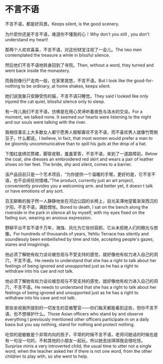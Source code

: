 # 不言不语

<p><span class="chinese">不言不语，都是好风景。</span><span class="english">Keeps silent, is the good scenery.</span></p>

<p><span class="chinese">为什麽你还是不言不语，难道你不懂我的心！</span><span class="english">Why don't you still , you don't understand my heart!</span></p>

<p><span class="chinese">那两个人欢欢喜喜，不言不语，对这份财宝注视了一会儿。</span><span class="english">The two men contemplated the treasure a while in blissful silence.</span></p>

<p><span class="chinese">然后他们不言不语地转身回到了寺院。</span><span class="english">Then, without a word, they turned and went back inside the monastery.</span></p>

<p><span class="chinese">而我则像行尸走肉一般，在家里晃悠，不言不语。</span><span class="english">But I look like the good-for-nothing to be ordinary, at home shakes, keeps silent.</span></p>

<p><span class="chinese">她们说我象只安静受伤的猫，不言不语只睡觉。</span><span class="english">They said I looked like only injured the cat quiet, blissful silence only to sleep.</span></p>

<p><span class="chinese">有一阵儿我们不言不语，仿佛是在用心灵谛听着夜色与洛水的交谈。</span><span class="english">For a moment, we talked none. It seemed our hearts were listening to the night and our souls were talking with the river.</span></p>

<p><span class="chinese">我相信事实上大多数女人都宁愿男人郁郁寡欢不言不语，而不喜欢男人就像竹筒倒豆子，什么都说。</span><span class="english">I believe, in fact, that most women would prefer a man to be gloomily uncommunicative than to spill his guts at the drop of a hat.</span></p>

<p><span class="chinese">下围红底绣花筒裙，脚穿皮鞋，羞羞答答，不言不语，来到了一道路障前。</span><span class="english">Below the coat, she dresses an embroidered red skirt and wears a pair of leather shoes on her feet. The bride, shy and silent, comes to a barrier.</span></p>

<p><span class="chinese">该产品目前只是一个艺术项目，“为你提供一个温暖的手臂。更好的是，它不言不语，也不会闹任何情绪。”</span><span class="english">The product, currently just an art project, conveniently provides you a welcoming arm. and better yet, it doesn t talk or have emotions of any sort.</span></p>

<p><span class="chinese">百无聊赖的我孑然一人静静地坐在河边公园的长椅上，目光呆滞地望着渐渐西沉的夕阳，不言不语，满脸惆怅。</span><span class="english">Bored to death, I sat on the bench along the riverside in the park in silence all by myself, with my eyes fixed on the fading sun, wearing an anxious expression.</span></p>

<p><span class="chinese">野柳平台不言不语千万年，海蚀、风化为它妆扮容颜，它从未拒绝人们的眼光与想像。</span><span class="english">For hundreds of thousands of years, Yehliu Terrace has silently and soundlessly been embellished by time and tide, accepting people's gazes, stares and imaginings.</span></p>

<p><span class="chinese">他必须了解她有权力谈论被忽视与不受支持的感觉，就好像他有权力进入自己的洞穴，不言不语。</span><span class="english">He needs to understand that she has a right to talk about her feelings of being ignored and unsupported just as he has a right to withdraw into his cae and not talk.</span></p>

<p><span class="chinese">他必须了解她有权力谈论被忽视与不受支持的感觉，就好像他有权力进入自己的洞穴，不言不语。</span><span class="english">He needs to understand that she has a right to talk about her feelings of being ignored and unsupported just as he has a right to withdraw into his cave and not talk.</span></p>

<p><span class="chinese">那些坐视我所提到的一切发生的亚裔警官——你们每天都能看到这些，但你不言不语，也不想保护什么。</span><span class="english">Those Asian officers who stand by and observe everything I previously mentioned other officers participate in on a daily basis but you say nothing, stand for nothing and protect nothing.</span></p>

<p><span class="chinese">吃惊的是敏敏是个非常内向的孩子，平常的时候不言不语，老师问她话的时候也是有一句没一句的，不和其他的小朋友一起玩，所以她去扶琪琪我会很吃惊。</span><span class="english">Surprise minis a very introverted child, the usual time to utter not a single word, when the teacher asked her if there is not one word, from the other children to play with, so she went to help.</span></p>

